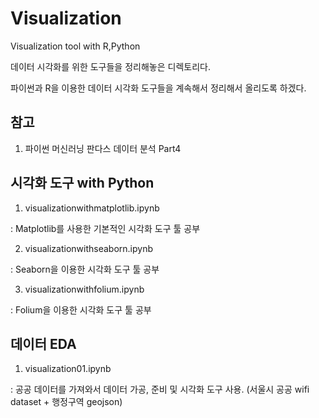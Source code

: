 # Visualization
Visualization tool with R,Python

데이터 시각화를 위한 도구들을 정리해놓은 디렉토리다.

파이썬과 R을 이용한 데이터 시각화 도구들을 계속해서 정리해서 올리도록 하겠다.

## 참고
1. 파이썬 머신러닝 판다스 데이터 분석 Part4

## 시각화 도구 with Python 
1. visualizationwithmatplotlib.ipynb

: Matplotlib를 사용한 기본적인 시각화 도구 툴 공부

2. visualizationwithseaborn.ipynb

: Seaborn을 이용한 시각화 도구 툴 공부

3. visualizationwithfolium.ipynb

: Folium을 이용한 시각화 도구 툴 공부

## 데이터 EDA
1. visualization01.ipynb

: 공공 데이터를 가져와서 데이터 가공, 준비 및 시각화 도구 사용. (서울시 공공 wifi dataset + 행정구역 geojson)
